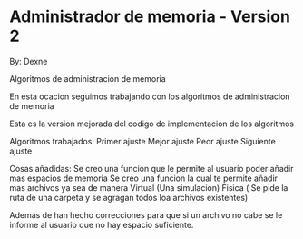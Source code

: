 # Administrador de memoria - Version 2

By: Dexne
 
 Algoritmos de administracion de memoria
 
 En esta ocacion seguimos trabajando con los algoritmos de administracion de memoria
 
 Esta es la version mejorada del codigo de implementacion de los algoritmos
 
 Algoritmos trabajados:
      Primer ajuste
      Mejor ajuste 
      Peor ajuste 
      Siguiente ajuste
 
Cosas añadidas:
 Se creo una funcion que le permite al usuario poder añadir mas espacios de memoria
 Se creo una funcion la cual te permite añadir mas archivos ya sea de manera
 Virtual (Una simulacion)
 Fisica ( Se pide la ruta de una carpeta y se agragan todos loa archivos existentes)
 
 Además de han hecho correcciones para que si un archivo no cabe se le informe 
 al usuario que no hay espacio suficiente.
 
